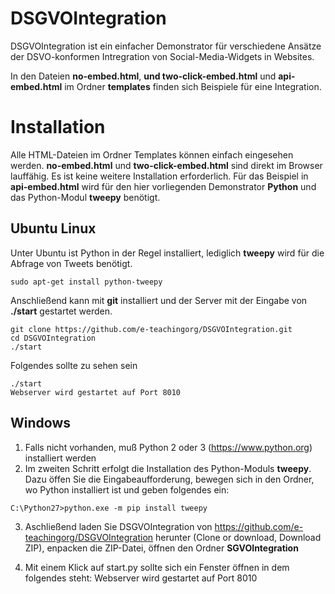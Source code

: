 # DSGVOIntegration


DSGVOIntegration ist ein einfacher Demonstrator für verschiedene Ansätze der
DSVO-konformen Intregration von Social-Media-Widgets in Websites.

In den Dateien **no-embed.html**, **und two-click-embed.html** und
**api-embed.html** im Ordner **templates** finden sich Beispiele für eine
Integration. 

# Installation

Alle HTML-Dateien im Ordner Templates können einfach eingesehen werden.
**no-embed.html** und **two-click-embed.html** sind direkt im Browser
lauffähig. Es ist keine weitere Installation erforderlich. Für das Beispiel
in **api-embed.html** wird für den hier vorliegenden Demonstrator **Python**
und das Python-Modul **tweepy** benötigt.


## Ubuntu Linux

Unter Ubuntu ist Python in der Regel installiert, lediglich **tweepy** wird für
die Abfrage von Tweets benötigt.

```
sudo apt-get install python-tweepy
```

Anschließend kann mit **git** installiert und der Server mit der Eingabe von
**./start** gestartet werden.

```
git clone https://github.com/e-teachingorg/DSGVOIntegration.git
cd DSGVOIntegration
./start
```

Folgendes sollte zu sehen sein


```
./start
Webserver wird gestartet auf Port 8010
```

## Windows

1. Falls nicht vorhanden, muß Python 2 oder 3 (https://www.python.org)
installiert werden
2. Im zweiten Schritt erfolgt die Installation des Python-Moduls **tweepy**.
Dazu öffen Sie die Eingabeaufforderung, bewegen sich in den Ordner, wo Python
installiert ist und geben folgendes ein:


```
C:\Python27>python.exe -m pip install tweepy
```

3. Aschließend laden Sie DSGVOIntegration von
https://github.com/e-teachingorg/DSGVOIntegration herunter (Clone or download,
Download ZIP), enpacken die ZIP-Datei, öffnen den Ordner **SGVOIntegration**

4. Mit einem Klick auf start.py sollte sich ein Fenster öffnen in dem folgendes
steht: Webserver wird gestartet auf Port 8010
